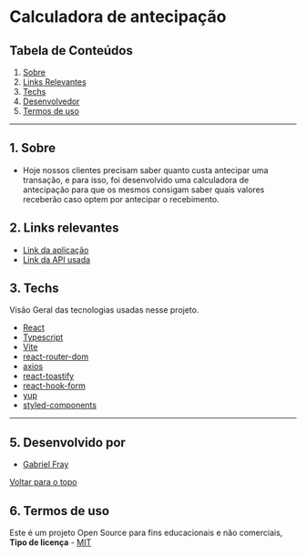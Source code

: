 
# Calculadora de antecipação

## Tabela de Conteúdos

1. [Sobre](#sobre)
2. [Links Relevantes](#links)
3. [Techs](#techs)
5. [Desenvolvedor](#dev)
6. [Termos de uso](#terms)

---

<a name="sobre"></a>

## 1. Sobre

- Hoje nossos clientes precisam saber quanto custa antecipar uma transação, e para isso, foi desenvolvido uma calculadora de antecipação para que os mesmos consigam saber quais valores receberão caso optem por antecipar o recebimento.

<a name="links"></a>

## 2. Links relevantes

- <a name="deploy-da-aplicação" href ="https://antecipation-calculator-wine.vercel.app" target="_blank">Link da aplicação</a>
- <a name="api-usada-na-aplicação" href ="https://frontend-challenge-7bu3nxh76a-uc.a.run.app">Link da API usada</a>

## 3. Techs

Visão Geral das tecnologias usadas nesse projeto.

- [React](https://reactjs.org/docs/getting-started.html)
- [Typescript](https://www.typescriptlang.org)
- [Vite](https://vitejs.dev/guide/)
- [react-router-dom](https://www.npmjs.com/package/react-router-dom)
- [axios](https://www.npmjs.com/package/axios)
- [react-toastify](https://www.npmjs.com/package/react-toastify)
- [react-hook-form](https://www.npmjs.com/package/react-hook-form)
- [yup](https://www.npmjs.com/package/yup)
- [styled-components](https://styled-components.com)

---

<a align="left" name="techs"></a>

<a name="install"></a>

<a name="dev"></a>

## 5. Desenvolvido por

- <a name="Gabriel-fray" href="https://www.linkedin.com/in/gabrielfray/" target="_blank">Gabriel Fray</a>

[Voltar para o topo](#tabela-de-conteúdos)

<a name="terms"></a>

## 6. Termos de uso

Este é um projeto Open Source para fins educacionais e não comerciais, **Tipo de licença** - <a name="mit" href="https://opensource.org/licenses/MIT" target="_blank">MIT</a>

